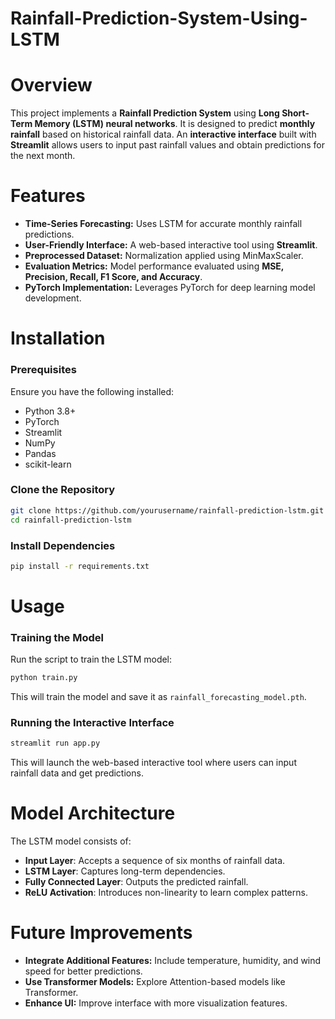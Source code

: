 # Rainfall-Prediction-System-Using-LSTM

# Overview
This project implements a **Rainfall Prediction System** using **Long Short-Term Memory (LSTM) neural networks**. It is designed to predict **monthly rainfall** based on historical rainfall data. An **interactive interface** built with **Streamlit** allows users to input past rainfall values and obtain predictions for the next month.

# Features
- **Time-Series Forecasting:** Uses LSTM for accurate monthly rainfall predictions.
- **User-Friendly Interface:** A web-based interactive tool using **Streamlit**.
- **Preprocessed Dataset:** Normalization applied using MinMaxScaler.
- **Evaluation Metrics:** Model performance evaluated using **MSE, Precision, Recall, F1 Score, and Accuracy**.
- **PyTorch Implementation:** Leverages PyTorch for deep learning model development.


# Installation
### Prerequisites
Ensure you have the following installed:
- Python 3.8+
- PyTorch
- Streamlit
- NumPy
- Pandas
- scikit-learn

### Clone the Repository
```bash
git clone https://github.com/yourusername/rainfall-prediction-lstm.git
cd rainfall-prediction-lstm
```

### Install Dependencies
```bash
pip install -r requirements.txt
```

# Usage
### Training the Model
Run the script to train the LSTM model:
```bash
python train.py
```
This will train the model and save it as `rainfall_forecasting_model.pth`.

### Running the Interactive Interface
```bash
streamlit run app.py
```
This will launch the web-based interactive tool where users can input rainfall data and get predictions.

# Model Architecture
The LSTM model consists of:
- **Input Layer**: Accepts a sequence of six months of rainfall data.
- **LSTM Layer**: Captures long-term dependencies.
- **Fully Connected Layer**: Outputs the predicted rainfall.
- **ReLU Activation**: Introduces non-linearity to learn complex patterns.



# Future Improvements
- **Integrate Additional Features:** Include temperature, humidity, and wind speed for better predictions.
- **Use Transformer Models:** Explore Attention-based models like Transformer.
- **Enhance UI:** Improve interface with more visualization features.




